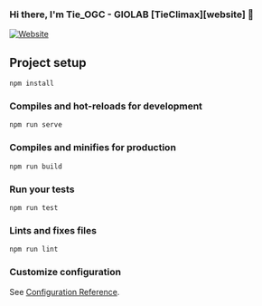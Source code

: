 ### Hi there, I'm Tie_OGC - GIOLAB [TieClimax][website] 👋

[![Website](https://github.com/tieclimax/vuejs-client-crud)](https://github.com/tieclimax/vuejs-client-crud)

## Project setup

```
npm install
```

### Compiles and hot-reloads for development

```
npm run serve
```

### Compiles and minifies for production

```
npm run build
```

### Run your tests

```
npm run test
```

### Lints and fixes files

```
npm run lint
```

### Customize configuration

See [Configuration Reference](https://cli.vuejs.org/config/).
